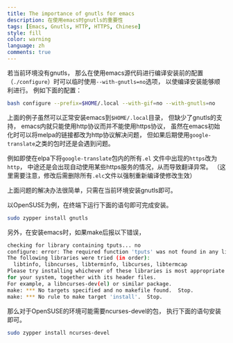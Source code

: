 ```yaml
---
title: The importance of gnutls for emacs
description: 在使用emacs时gnutls的重要性
tags: [Emacs, Gnutls, HTTP, HTTPS, Chinese]
style: fill
color: warning
language: zh
comments: true
---
```


若当前环境没有gnutls，
那么在使用emacs源代码进行编译安装前的配置
（`./configure`）时可以临时使用`--with-gnutls=no`选项，
以使编译安装能够顺利进行。
例如下面的配置：

```sh
bash configure --prefix=$HOME/.local --with-gif=no --with-gnutls=no
```

上面的例子虽然可以正常安装emacs到`$HOME/.local`目录，
但缺少了gnutls的支持，
emacs内就只能使用http协议而并不能使用https协议，
虽然在emacs初始化时可以将melpa的链接都改为http协议解决问题，
但如果后期使用`google-translate`之类的包时还是会遇到问题。

例如即使在elpa下将`google-translate`包内的所有`.el` 文件中出现的`https`改为`http`，
中途还是会出现自动使用某些https服务的情况，从而导致翻译异常。
（这里需要注意，修改后需删除所有`.elc`文件以强制重新编译使修改生效）

上面问题的解决办法很简单，只需在当前环境安装gnutls即可。

以OpenSUSE为例，在终端下运行下面的语句即可完成安装。

```sh
sudo zypper install gnutls
```

另外，在安装emacs时，如果make后报以下错误，

```sh
checking for library containing tputs... no
configure: error: The required function 'tputs' was not found in any library.
The following libraries were tried (in order):
  libtinfo, libncurses, libterminfo, libcurses, libtermcap
Please try installing whichever of these libraries is most appropriate
for your system, together with its header files.
For example, a libncurses-dev(el) or similar package.
make: *** No targets specified and no makefile found.  Stop.
make: *** No rule to make target 'install'.  Stop.
```

那么对于OpenSUSE的环境可能需要ncurses-devel的包，
执行下面的语句安装即可。

```sh
sudo zypper install ncurses-devel
```
